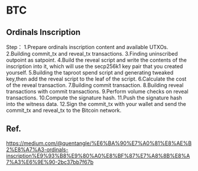 # BTC

## Ordinals Inscription
Step：
1.Prepare ordinals inscription content and available UTXOs.
2.Building commit_tx and reveal_tx transactions.
3.Finding uninscribed outpoint as satpoint.
4.Build the reveal script and write the contents of the inscription into it, which will use the secp256k1 key pair that you created yourself.
5.Building the taproot spend script and generating tweaked key,then add the reveal script to the leaf of the script.
6.Calculate the cost of the reveal transaction.
7.Building commit transaction.
8.Building reveal transactions with commit transactions.
9.Perform volume checks on reveal transactions.
10.Compute the signature hash.
11.Push the signature hash into the witness data.
12.Sign the commit_tx with your wallet and send the commit_tx and reveal_tx to the Bitcoin network.

## Ref.
https://medium.com/@quentangle/%E6%BA%90%E7%A0%81%E8%AE%B2%E8%A7%A3-ordinals-inscription%E9%93%B8%E9%80%A0%E8%BF%87%E7%A8%8B%E8%A7%A3%E6%9E%90-2bc37bb7f67b
